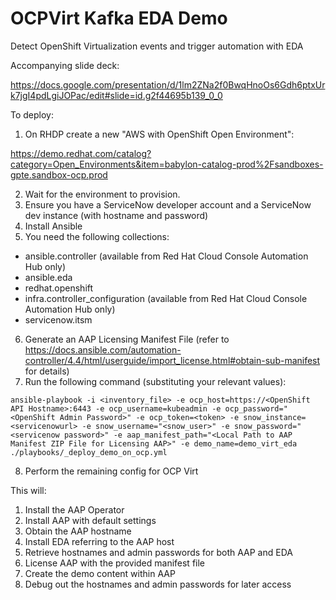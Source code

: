 # OCPVirt Kafka EDA Demo

Detect OpenShift Virtualization events and trigger automation with EDA

Accompanying slide deck:

https://docs.google.com/presentation/d/1lm2ZNa2f0BwqHnoOs6Gdh6ptxUrk7jgI4pdLgiJOPac/edit#slide=id.g2f44695b139_0_0

To deploy:

1) On RHDP create a new "AWS with OpenShift Open Environment":

https://demo.redhat.com/catalog?category=Open_Environments&item=babylon-catalog-prod%2Fsandboxes-gpte.sandbox-ocp.prod

2) Wait for the environment to provision.
3) Ensure you have a ServiceNow developer account and a ServiceNow dev instance (with hostname and password)
4) Install Ansible
5) You need the following collections:

- ansible.controller (available from Red Hat Cloud Console Automation Hub only)
- ansible.eda
- redhat.openshift
- infra.controller_configuration (available from Red Hat Cloud Console Automation Hub only)
- servicenow.itsm

6) Generate an AAP Licensing Manifest File (refer to https://docs.ansible.com/automation-controller/4.4/html/userguide/import_license.html#obtain-sub-manifest for details)
7) Run the following command (substituting your relevant values):

`ansible-playbook -i <inventory_file> -e ocp_host=https://<OpenShift API Hostname>:6443 -e ocp_username=kubeadmin -e ocp_password="<OpenShift Admin Password>" -e ocp_token=<token> -e snow_instance=<servicenowurl> -e snow_username="<snow_user>" -e snow_password="<servicenow password>" -e aap_manifest_path="<Local Path to AAP Manifest ZIP File for Licensing AAP>" -e demo_name=demo_virt_eda ./playbooks/_deploy_demo_on_ocp.yml`

8) Perform the remaining config for OCP Virt

This will:

1) Install the AAP Operator
2) Install AAP with default settings
3) Obtain the AAP hostname
4) Install EDA referring to the AAP host
5) Retrieve hostnames and admin passwords for both AAP and EDA
6) License AAP with the provided manifest file
7) Create the demo content within AAP
8) Debug out the hostnames and admin passwords for later access
